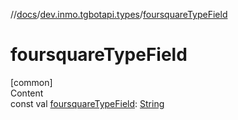 //[docs](../../index.md)/[dev.inmo.tgbotapi.types](index.md)/[foursquareTypeField](foursquare-type-field.md)



# foursquareTypeField  
[common]  
Content  
const val [foursquareTypeField](foursquare-type-field.md): [String](https://kotlinlang.org/api/latest/jvm/stdlib/kotlin/-string/index.html)  



